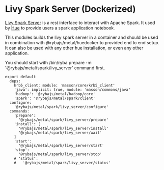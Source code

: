 
# Livy Spark Server (Dockerized)

[Livy Spark Server][livy] is a rest interface to interact with  Apache Spark.
It used by [Hue][home] to provide users a spark application  notebook.

This modules builds the livy spark server in a container and should be used in combination
with @rybajs/metal/huedocker to provided end to end setup.
It can also be used with any other hue installation, or even any other application.

You should start with /bin/ryba prepare -m '@rybajs/metal/spark/livy_server' command first.

    export default
      deps:
        krb5_client: module: 'masson/core/krb5_client'
        'java': implicit: true, module: 'masson/commons/java'
        'hadoop': '@rybajs/metal/hadoop/core'
        'spark': '@rybajs/metal/spark/client'
      configure:
        '@rybajs/metal/spark/livy_server/configure'
      commands:
        'prepare':
          '@rybajs/metal/spark/livy_server/prepare'
        'install': [
          '@rybajs/metal/spark/livy_server/install'
          '@rybajs/metal/spark/livy_server/wait'
        ]
        'start':
          '@rybajs/metal/spark/livy_server/start'
        'stop':
          '@rybajs/metal/spark/livy_server/stop'
        # 'status':
        #   '@rybajs/metal/spark/livy_server/status'

[home]: http://gethue.com
[livy]: https://github.com/cloudera/livy
